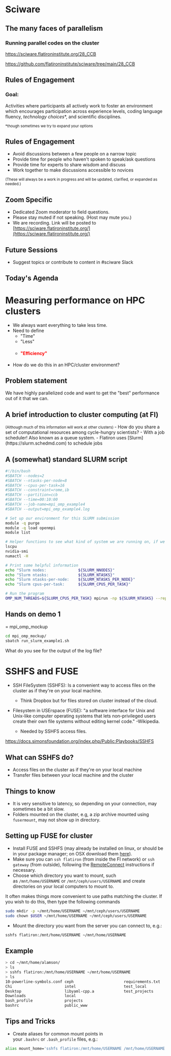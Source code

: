 # Sciware

## The many faces of parallelism
### Running parallel codes on the cluster

https://sciware.flatironinstitute.org/28_CCB

https://github.com/flatironinstitute/sciware/tree/main/28_CCB


## Rules of Engagement

### Goal:

Activities where participants all actively work to foster an environment which encourages participation across experience levels, coding language fluency, *technology choices*\*, and scientific disciplines.

<small>\*though sometimes we try to expand your options</small>


## Rules of Engagement

- Avoid discussions between a few people on a narrow topic
- Provide time for people who haven't spoken to speak/ask questions
- Provide time for experts to share wisdom and discuss
- Work together to make discussions accessible to novices

<small>
(These will always be a work in progress and will be updated, clarified, or expanded as needed.)
</small>


## Zoom Specific

- Dedicated Zoom moderator to field questions.
- Please stay muted if not speaking. (Host may mute you.)
- We are recording. Link will be posted to [https://sciware.flatironinstitute.org/](https://sciware.flatironinstitute.org/)


## Future Sessions

- Suggest topics or contribute to content in #sciware Slack


## Today's Agenda


# Measuring performance on HPC clusters
- We always want everything to take less time.
- Need to define
  - "Time"
  - "Less"
  - <h4 style="color:rgb(255,0,0)">"Efficiency"</h4>
- How do we do this in an HPC/cluster environment?


## Problem statement
We have highly parallelized code <foo> and want to get the "best" performance out of it that we can.


## A brief introduction to cluster computing (at FI)
<small>
(Although much of this information will work at other clusters)
</small>
- How do you share a set of computational resources among cycle-hungry scientists?
  - With a job scheduler! Also known as a queue system.
- Flatiron uses [Slurm](https://slurm.schedmd.com) to schedule jobs


## A (somewhat) standard SLURM script
```bash
#!/bin/bash
#SBATCH --nodes=2
#SBATCH --ntasks-per-node=8
#SBATCH --cpus-per-task=16
#SBATCH --constraint=rome,ib
#SBATCH --partition=ccb
#SBATCH --time=00:10:00
#SBATCH --job-name=mpi_omp_example4
#SBATCH --output=mpi_omp_example4.log

# Set up our environment for this SLURM submission
module -q purge
module -q load openmpi
module list

# Helper functions to see what kind of system we are running on, if we have GPUs that are accessible, and other information
lscpu
nvidia-smi
numactl -H

# Print some helpful information
echo "Slurm nodes:              ${SLURM_NNODES}"
echo "Slurm ntasks:             ${SLURM_NTASKS}"
echo "Slurm ntasks-per-node:    ${SLURM_NTASKS_PER_NODE}"
echo "Slurm cpus-per-task:      ${SLURM_CPUS_PER_TASK}"

# Run the program
OMP_NUM_THREADS=${SLURM_CPUS_PER_TASK} mpirun -np ${SLURM_NTASKS} --report-bindings mpi_omp_mockup
```


## Hands on demo 1
<foo> = mpi_omp_mockup

```bash
cd mpi_omp_mockup/
sbatch run_slurm_example1.sh
```

What do you see for the output of the log file?



# SSHFS and FUSE
- SSH FileSystem (SSHFS): Is a convenient way to access files on the cluster as if they're on your local machine. 
  - Think Dropbox but for files stored on cluster instead of the cloud.

- Filesystem in USErspace (FUSE): "a software interface for Unix and Unix-like computer operating systems that lets non-privileged users create their own file systems without editing kernel code." -Wikipedia. 
  - Needed by SSHFS access files.

https://docs.simonsfoundation.org/index.php/Public:Playbooks/SSHFS


## What can SSHFS do?

- Access files on the cluster as if they're on your local machine
- Transfer files between your local machine and the cluster


## Things to know 
- It is very sensitive to latency, so depending on your connection, may sometimes be a bit slow.
- Folders mounted on the cluster, e.g, a zip archive mounted using `fusermount`, may not show up in directory.


## Setting up FUSE for cluster
- Install FUSE and SSHFS (may already be installed on linux, or should be in your package manager; on OSX download them [here](https://osxfuse.github.io/)).
- Make sure you can `ssh flatiron` (from inside the FI network) or `ssh gateway` (from outside), following the [RemoteConnect](https://docs.simonsfoundation.org/index.php/RemoteConnect) instructions if necessary.
- Choose which directory you want to mount, such as `/mnt/home/USERNAME` or `/mnt/ceph/users/USERNAME` and create directories on your local computers to mount to. 


It often makes things more convenient to use paths matching the cluster. If you wish to do this, then type the following commands
```bash
sudo mkdir -p ~/mnt/home/USERNAME ~/mnt/ceph/users/USERNAME
sudo chown $USER ~/mnt/home/USERNAME ~/mnt/ceph/users/USERNAME

```

- Mount the directory you want from the server you can connect to, e.g.:

```bash
sshfs flatiron:/mnt/home/USERNAME ~/mnt/home/USERNAME
```


## Example
```bash
> cd ~/mnt/home/alamson/
> ls
> sshfs flatiron:/mnt/home/USERNAME ~/mnt/home/USERNAME
> ls
10-powerline-symbols.conf ceph                      requirements.txt
Chi                       intel                     test_local
Desktop                   libyaml-cpp.a             test_projects
Downloads                 local                     
bash_profile              projects
bashrc                    public_www
```

## Tips and Tricks
- Create aliases for common mount points in your `.bashrc` or `.bash_profile` files, e.g.:
```bash
alias mount_home='sshfs flatiron:/mnt/home/USERNAME /mnt/home/USERNAME'
```
